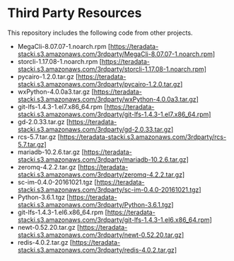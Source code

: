 # Third Party Resources

This repository includes the following code from other projects.

* MegaCli-8.07.07-1.noarch.rpm [https://teradata-stacki.s3.amazonaws.com/3rdparty/MegaCli-8.07.07-1.noarch.rpm]
* storcli-1.17.08-1.noarch.rpm [https://teradata-stacki.s3.amazonaws.com/3rdparty/storcli-1.17.08-1.noarch.rpm]
* pycairo-1.2.0.tar.gz [https://teradata-stacki.s3.amazonaws.com/3rdparty/pycairo-1.2.0.tar.gz]
* wxPython-4.0.0a3.tar.gz [https://teradata-stacki.s3.amazonaws.com/3rdparty/wxPython-4.0.0a3.tar.gz]
* git-lfs-1.4.3-1.el7.x86_64.rpm [https://teradata-stacki.s3.amazonaws.com/3rdparty/git-lfs-1.4.3-1.el7.x86_64.rpm]
* gd-2.0.33.tar.gz [https://teradata-stacki.s3.amazonaws.com/3rdparty/gd-2.0.33.tar.gz]
* rcs-5.7.tar.gz [https://teradata-stacki.s3.amazonaws.com/3rdparty/rcs-5.7.tar.gz]
* mariadb-10.2.6.tar.gz [https://teradata-stacki.s3.amazonaws.com/3rdparty/mariadb-10.2.6.tar.gz]
* zeromq-4.2.2.tar.gz [https://teradata-stacki.s3.amazonaws.com/3rdparty/zeromq-4.2.2.tar.gz]
* sc-im-0.4.0-20161021.tgz [https://teradata-stacki.s3.amazonaws.com/3rdparty/sc-im-0.4.0-20161021.tgz]
* Python-3.6.1.tgz [https://teradata-stacki.s3.amazonaws.com/3rdparty/Python-3.6.1.tgz]
* git-lfs-1.4.3-1.el6.x86_64.rpm [https://teradata-stacki.s3.amazonaws.com/3rdparty/git-lfs-1.4.3-1.el6.x86_64.rpm]
* newt-0.52.20.tar.gz [https://teradata-stacki.s3.amazonaws.com/3rdparty/newt-0.52.20.tar.gz]
* redis-4.0.2.tar.gz [https://teradata-stacki.s3.amazonaws.com/3rdparty/redis-4.0.2.tar.gz]
